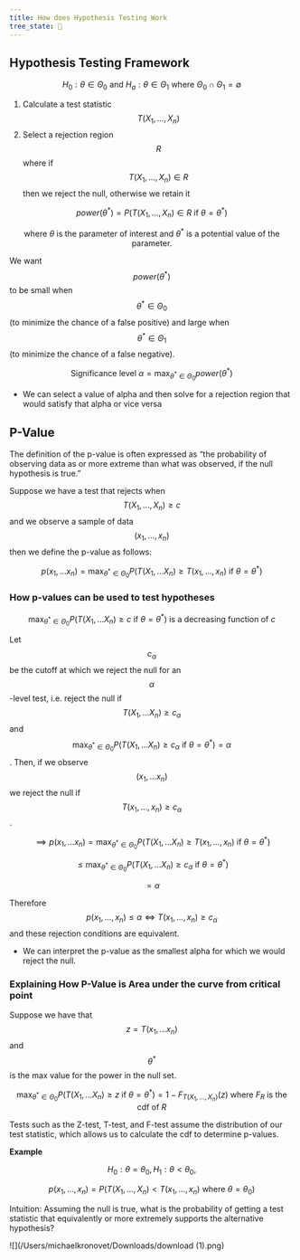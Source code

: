 ```yaml
---
title: How does Hypothesis Testing Work
tree_state: 🌱
---
```


## Hypothesis Testing Framework

$$H_0 : \theta \in \Theta_0 \text{ and } H_a : \theta \in \Theta_1 \text{ where } \Theta_0 \cap \Theta_1 = \emptyset$$

1. Calculate a test statistic  $$T(X_1,...,X_n)$$
2. Select a rejection region $$R$$ where if $$T(X_1,...,X_n) \in R$$ then we reject the null, otherwise we retain it

$$power(θ^*) = P(T(X_1,...,X_n) \in R \text{ if } θ=θ^*)$$

$$\text{ where } \theta \text{ is the parameter of interest and } \theta^* \text{ is a potential value of the parameter.}$$

We want $$power(\theta^*)$$ to be small when $$\theta^* \in \Theta_0$$  (to minimize the chance of a false positive) and large when $$\theta^* \in \Theta_1$$ (to minimize the chance of a false negative).

$$\text{Significance level } \alpha = \max_{\theta^* \in \Theta_0} power(\theta^*)$$

- We can select a value of alpha and then solve for a rejection region that would satisfy that alpha or vice versa

## P-Value

The definition of the p-value is often expressed as “the probability of observing data as or more extreme than what was observed, if the null hypothesis is true.”

Suppose we have a test that rejects when $$T(X_1,...,X_n) \geq c$$ and we observe a sample of data $$(x_1,...,x_n)$$ then we define the p-value as follows:

$$p(x_1,...x_n) = \max_{\theta^* \in \Theta_0} P(T(X_1,...X_n) \geq T(x_1,...,x_n) \text{ if } \theta = \theta^*)$$

### How p-values can be used to test hypotheses

$$\max_{\theta^* \in \Theta_0} P(T(X_1,...X_n) \geq c \text{ if } \theta = \theta^*) \text{ is a decreasing function of } c$$

Let $$c_{\alpha}$$ be the cutoff at which we reject the null for an $$\alpha$$-level test, i.e. reject the null if $$T(X_1,...X_n) \geq c_{\alpha}$$ and $$\max_{\theta^* \in \Theta_0} P(T(X_1,...X_n) \geq c_{\alpha} \text{ if } \theta = \theta^*)=\alpha$$. Then, if we observe $$(x_1,...x_n)$$ we reject the null if $$T(x_1,...,x_n) \geq c_{\alpha}$$.

$$ \implies p(x_1,...x_n) = \max_{\theta^* \in \Theta_0} P(T(X_1,...X_n) \geq T(x_1,...,x_n) \text{ if } \theta = \theta^*)$$

$$\leq \max_{\theta^* \in \Theta_0} P(T(X_1,...X_n) \geq c_{\alpha} \text{ if } \theta = \theta^*)$$

$$= \alpha$$

Therefore $$p(x_1,...,x_n) \leq \alpha \iff T(x_1,...,x_n) \geq c_{\alpha}$$ and these rejection conditions are equivalent.

- We can interpret the p-value as the smallest alpha for which we would reject the null.

### Explaining How P-Value is Area under the curve from critical point

Suppose we have that $$z = T(x_1,...x_n)$$ and $$\theta^*$$ is the max value for the power in the null set.

$$\max_{\theta^* \in \Theta_0} P(T(X_1,...X_n) \geq z \text{ if } \theta = \theta^*) = 1 - F_{T(X_1,...,X_n)}(z) \text{ where } F_{R} \text{ is the cdf of } R$$

Tests such as the Z-test, T-test, and F-test assume the distribution of our test statistic, which allows us to calculate the cdf to determine p-values.

**Example**

$$H_0: \theta = \theta_0, H_1: \theta < \theta_0,$$

$$p(x_1,...,x_n) = P(T(X_1,...,X_n) < T(x_1,...,x_n) \text{ where } \theta=\theta_0)$$

Intuition: Assuming the null is true, what is the probability of getting a test statistic that equivalently or more extremely supports the alternative hypothesis?

![](/Users/michaelkronovet/Downloads/download (1).png)

